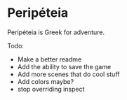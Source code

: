 # Peripéteia

Peripéteia is Greek for adventure.

Todo:
* Make a better readme
* Add the ability to save the game
* Add more scenes that do cool stuff
* Add colors maybe?
* stop overriding inspect

